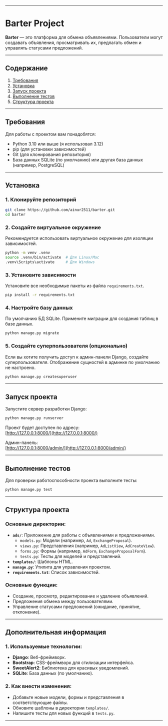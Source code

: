 
---

# Barter Project

**Barter** — это платформа для обмена объявлениями. Пользователи могут создавать объявления, просматривать их, предлагать обмен и управлять статусами предложений.

---

## Содержание

1. [Требования](#требования)
2. [Установка](#установка)
3. [Запуск проекта](#запуск-проекта)
4. [Выполнение тестов](#выполнение-тестов)
5. [Структура проекта](#структура-проекта)

---

## Требования

Для работы с проектом вам понадобятся:

- Python 3.10 или выше (я использовал 3.12)
- pip (для установки зависимостей)
- Git (для клонирования репозитория)
- База данных SQLite (по умолчанию) или другая база данных (например, PostgreSQL)

---

## Установка

### 1. Клонируйте репозиторий

```bash
git clone https://github.com/ainur2511/barter.git
cd barter
```

### 2. Создайте виртуальное окружение

Рекомендуется использовать виртуальное окружение для изоляции зависимостей.

```bash
python -m venv .venv
source .venv/bin/activate  # Для Linux/Mac
.venv\Scripts\activate     # Для Windows
```

### 3. Установите зависимости

Установите все необходимые пакеты из файла `requirements.txt`.

```bash
pip install -r requirements.txt
```

### 4. Настройте базу данных

По умолчанию БД SQLite.
Примените миграции для создания таблиц в базе данных.

```bash
python manage.py migrate
```

### 5. Создайте суперпользователя (опционально)

Если вы хотите получить доступ к админ-панели Django, создайте суперпользователя.
Отображение сущностей в админке по умолчанию не настроено.

```bash
python manage.py createsuperuser
```

---

## Запуск проекта

Запустите сервер разработки Django:

```bash
python manage.py runserver
```

Проект будет доступен по адресу:  
[http://127.0.0.1:8000/](http://127.0.0.1:8000/)

Админ-панель:  
[http://127.0.0.1:8000/admin/](http://127.0.0.1:8000/admin/)

---

## Выполнение тестов

Для проверки работоспособности проекта выполните тесты:

```bash
python manage.py test
```
---

## Структура проекта

### Основные директории:
- **`ads/`**: Приложение для работы с объявлениями и предложениями.
  - `models.py`: Модели (например, `Ad`, `ExchangeProposal`).
  - `views.py`: Представления (например, `AdListView`, `AdCreateView`).
  - `forms.py`: Формы (например, `AdForm`, `ExchangeProposalForm`).
  - `tests.py`: Тесты для моделей и представлений.
- **`templates/`**: Шаблоны HTML.
- **`manage.py`**: Утилита для управления проектом.
- **`requirements.txt`**: Список зависимостей.

### Основные функции:
- Создание, просмотр, редактирование и удаление объявлений.
- Предложения обмена между пользователями.
- Управление статусами предложений (ожидание, принятие, отклонение).

---

## Дополнительная информация

### 1. Используемые технологии:
- **Django**: Веб-фреймворк.
- **Bootstrap**: CSS-фреймворк для стилизации интерфейса.
- **SweetAlert2**: Библиотека для красивых уведомлений.
- **SQLite**: База данных (по умолчанию).

### 2. Как внести изменения:
- Добавьте новые модели, формы и представления в соответствующие файлы.
- Обновите шаблоны в директории `templates/`.
- Напишите тесты для новых функций в `tests.py`.

---
